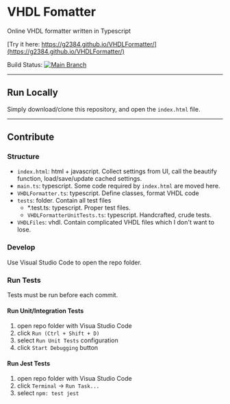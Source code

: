# VHDL Fomatter

Online VHDL formatter written in Typescript

[Try it here: https://g2384.github.io/VHDLFormatter/](https://g2384.github.io/VHDLFormatter/)

Build Status: [![Main Branch](https://github.com/g2384/VHDLFormatter/actions/workflows/ci.yml/badge.svg?branch=master)](https://github.com/g2384/VHDLFormatter/actions/workflows/ci.yml)

---

## Run Locally

Simply download/clone this repository, and open the `index.html` file.

---

## Contribute

### Structure

- `index.html`: html + javascript. Collect settings from UI, call the beautify function, load/save/update cached settings.
- `main.ts`: typescript. Some code required by `index.html` are moved here.
- `VHDLFormatter.ts`: typescript. Define classes, format VHDL code
- `tests`: folder. Contain all test files
  - *.test.ts: typescript. Proper test files.
  - `VHDLFormatterUnitTests.ts`: typescript. Handcrafted, crude tests.
- `VHDLFiles`: vhdl. Contain complicated VHDL files which I don't want to lose.

### Develop

Use Visual Studio Code to open the repo folder.

### Run Tests

Tests must be run before each commit.

#### Run Unit/Integration Tests

1. open repo folder with Visua Studio Code
2. click `Run (Ctrl + Shift + D)`
3. select `Run Unit Tests` configuration
4. click `Start Debugging` button

#### Run Jest Tests

1. open repo folder with Visua Studio Code
2. click `Terminal` -> `Run Task...`
3. select `npm: test jest`
